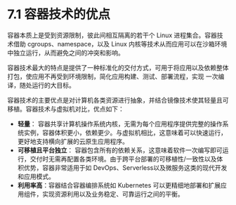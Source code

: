 # 7.1 容器技术的优点

容器本质上是受到资源限制，彼此间相互隔离的若干个 Linux 进程集合。容器技术借助 cgroups、namespace，以及 Linux 内核等技术从而应用可以在沙箱环境中独立运行，从而避免之间的冲突和影响。

容器技术最大的特点是提供了一种标准化的交付方式，可用于将应用以及依赖整体打包，使应用不再受到环境限制，简化应用构建、测试、部署流程，实现 一次编译，随处运行的大目标。

容器技术的主要优点是对计算机各类资源进行抽象，并结合镜像技术使其轻量且可移植。容器技术与虚拟机对比，优点如下：

- **轻量**： 容器共享计算机操作系统内核，无需为每个应用程序提供完整的操作系统实例，容器体积更小，依赖更少。与虚拟机相比，这意味着可以快速运行，更好地支持横向扩展的云原生应用程序。  
- **可移植且平台独立**： 容器包含所有的依赖关系，这意味着软件一次编写即可运行，交付时无需再配置各类环境。由于跨平台部署的可移植性/一致性以及体积优势，容器非常适用于如 DevOps、Serverless以及微服务这类的现代开发和应用模式。
- **利用率高**：容器结合容器编排系统如 Kubernetes 可以更精细地部署和扩展应用组件，实现资源利用以及业务稳定、可靠运行之间的平衡。


